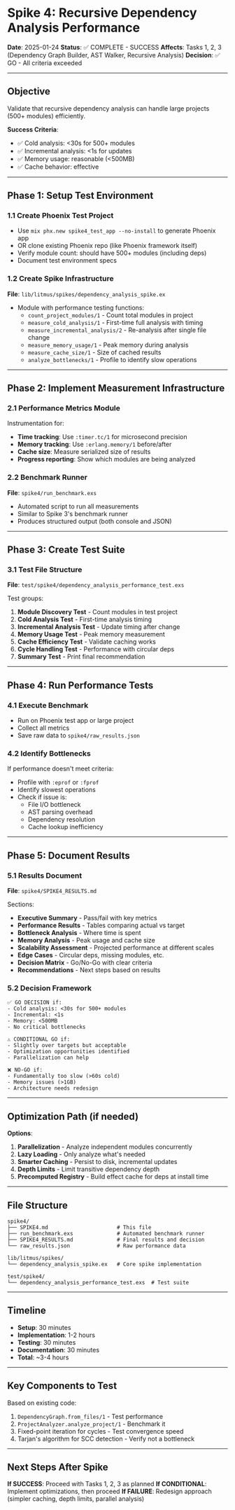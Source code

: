 # Spike 4: Recursive Dependency Analysis Performance

**Date**: 2025-01-24
**Status**: ✅ COMPLETE - SUCCESS
**Affects**: Tasks 1, 2, 3 (Dependency Graph Builder, AST Walker, Recursive Analysis)
**Decision**: ✅ GO - All criteria exceeded

---

## Objective

Validate that recursive dependency analysis can handle large projects (500+ modules) efficiently.

**Success Criteria**:
- ✅ Cold analysis: <30s for 500+ modules
- ✅ Incremental analysis: <1s for updates
- ✅ Memory usage: reasonable (<500MB)
- ✅ Cache behavior: effective

---

## Phase 1: Setup Test Environment

### 1.1 Create Phoenix Test Project
- Use `mix phx.new spike4_test_app --no-install` to generate Phoenix app
- OR clone existing Phoenix repo (like Phoenix framework itself)
- Verify module count: should have 500+ modules (including deps)
- Document test environment specs

### 1.2 Create Spike Infrastructure
**File**: `lib/litmus/spikes/dependency_analysis_spike.ex`
- Module with performance testing functions:
  - `count_project_modules/1` - Count total modules in project
  - `measure_cold_analysis/1` - First-time full analysis with timing
  - `measure_incremental_analysis/2` - Re-analysis after single file change
  - `measure_memory_usage/1` - Peak memory during analysis
  - `measure_cache_size/1` - Size of cached results
  - `analyze_bottlenecks/1` - Profile to identify slow operations

---

## Phase 2: Implement Measurement Infrastructure

### 2.1 Performance Metrics Module
Instrumentation for:
- **Time tracking**: Use `:timer.tc/1` for microsecond precision
- **Memory tracking**: Use `:erlang.memory/1` before/after
- **Cache size**: Measure serialized size of results
- **Progress reporting**: Show which modules are being analyzed

### 2.2 Benchmark Runner
**File**: `spike4/run_benchmark.exs`
- Automated script to run all measurements
- Similar to Spike 3's benchmark runner
- Produces structured output (both console and JSON)

---

## Phase 3: Create Test Suite

### 3.1 Test File Structure
**File**: `test/spike4/dependency_analysis_performance_test.exs`

Test groups:
1. **Module Discovery Test** - Count modules in test project
2. **Cold Analysis Test** - First-time analysis timing
3. **Incremental Analysis Test** - Update timing after change
4. **Memory Usage Test** - Peak memory measurement
5. **Cache Efficiency Test** - Validate caching works
6. **Cycle Handling Test** - Performance with circular deps
7. **Summary Test** - Print final recommendation

---

## Phase 4: Run Performance Tests

### 4.1 Execute Benchmark
- Run on Phoenix test app or large project
- Collect all metrics
- Save raw data to `spike4/raw_results.json`

### 4.2 Identify Bottlenecks
If performance doesn't meet criteria:
- Profile with `:eprof` or `:fprof`
- Identify slowest operations
- Check if issue is:
  - File I/O bottleneck
  - AST parsing overhead
  - Dependency resolution
  - Cache lookup inefficiency

---

## Phase 5: Document Results

### 5.1 Results Document
**File**: `spike4/SPIKE4_RESULTS.md`

Sections:
- **Executive Summary** - Pass/fail with key metrics
- **Performance Results** - Tables comparing actual vs target
- **Bottleneck Analysis** - Where time is spent
- **Memory Analysis** - Peak usage and cache size
- **Scalability Assessment** - Projected performance at different scales
- **Edge Cases** - Circular deps, missing modules, etc.
- **Decision Matrix** - Go/No-Go with clear criteria
- **Recommendations** - Next steps based on results

### 5.2 Decision Framework
```
✅ GO DECISION if:
- Cold analysis: <30s for 500+ modules
- Incremental: <1s
- Memory: <500MB
- No critical bottlenecks

⚠️ CONDITIONAL GO if:
- Slightly over targets but acceptable
- Optimization opportunities identified
- Parallelization can help

❌ NO-GO if:
- Fundamentally too slow (>60s cold)
- Memory issues (>1GB)
- Architecture needs redesign
```

---

## Optimization Path (if needed)

**Options**:
1. **Parallelization** - Analyze independent modules concurrently
2. **Lazy Loading** - Only analyze what's needed
3. **Smarter Caching** - Persist to disk, incremental updates
4. **Depth Limits** - Limit transitive dependency depth
5. **Precomputed Registry** - Build effect cache for deps at install time

---

## File Structure

```
spike4/
├── SPIKE4.md                      # This file
├── run_benchmark.exs              # Automated benchmark runner
├── SPIKE4_RESULTS.md              # Final results and decision
└── raw_results.json               # Raw performance data

lib/litmus/spikes/
└── dependency_analysis_spike.ex   # Core spike implementation

test/spike4/
└── dependency_analysis_performance_test.exs  # Test suite
```

---

## Timeline

- **Setup**: 30 minutes
- **Implementation**: 1-2 hours
- **Testing**: 30 minutes
- **Documentation**: 30 minutes
- **Total**: ~3-4 hours

---

## Key Components to Test

Based on existing code:
1. `DependencyGraph.from_files/1` - Test performance
2. `ProjectAnalyzer.analyze_project/1` - Benchmark it
3. Fixed-point iteration for cycles - Test convergence speed
4. Tarjan's algorithm for SCC detection - Verify not a bottleneck

---

## Next Steps After Spike

**If SUCCESS**: Proceed with Tasks 1, 2, 3 as planned
**If CONDITIONAL**: Implement optimizations, then proceed
**If FAILURE**: Redesign approach (simpler caching, depth limits, parallel analysis)
